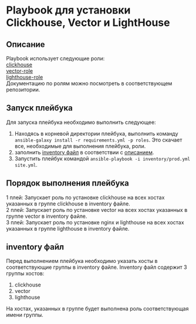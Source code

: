 # Playbook для установки Clickhouse, Vector и LightHouse
## Описание
Playbook использует следующие роли:  
[clickhouse](https://github.com/AlexeySetevoi/ansible-clickhouse)  
[vector-role](https://github.com/gorelovniko/vector-role)  
[lighthouse-role](https://github.com/gorelovniko/lighthouse-role)  
Документацию по ролям можно посмотреть в соответствующем репозитории.

## Запуск плейбука
Для запуска плейбука необходимо выполнить следующее:
1. Находясь в корневой директории плейбука, выполнить команду ```ansible-galaxy install -r requirements.yml -p roles```. Это скачает все, необходимые для выполнения плейбука, роли.
2. заполнить [inventory файл](./inventory/prod.yml) в соответствии с [описанием](#inventory-файл).
3. Запустить плейбук командой ```ansible-playbook -i inventory/prod.yml site.yml```.

## Порядок выполнения плейбука
1 плей: Запускает роль по установке сlickhouse на всех хостах указанных в группе clickhouse в inventory файле.  
2 плей: Запускает роль по установке vector на всех хостах указанных в группе vector в inventory файле.  
3 плей: Запускает роль по установке nginx и lighthouse на всех хостах указанных в группе lighthouse в inventory файле.

## inventory файл
Перед выполнением плейбука необходимо указать хосты в соответствующие группы в inventory файле.
Inventory файл содержит 3 группы хостов:
1. clickhouse
2. vector
3. lighthouse

На хостах, указанных в группе будет выполнена роль соответствующая имени группы.
